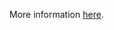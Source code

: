 More information [here](https://docs.prismacloud.io/en/enterprise-edition/policy-reference/aws-policies/aws-general-policies/bc-aws-301).
